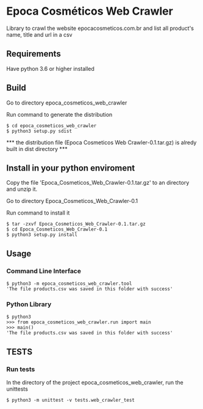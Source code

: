# Epoca Cosméticos Web Crawler


<p>Library to crawl the website epocacosmeticos.com.br and list all product's name, title and url in a csv</p>

<h2>Requirements</h2>

Have python 3.6 or higher installed

<h2>Build</h2>

<p>Go to directory epoca_cosmeticos_web_crawler</p>
<p>Run command to generate the distribution</p>

	$ cd epoca_cosmeticos_web_crawler
	$ python3 setup.py sdist
*** the distribution file (Epoca Cosmeticos Web Crawler-0.1.tar.gz) is alredy built in dist directory ***

<h2>Install in your python enviroment</h2>

Copy the file 'Epoca_Cosmeticos_Web_Crawler-0.1.tar.gz' to an directory and unzip it.

Go to directory Epoca_Cosmeticos_Web_Crawler-0.1

Run command to install it

	$ tar -zxvf Epoca_Cosmeticos_Web_Crawler-0.1.tar.gz 
	$ cd Epoca_Cosmeticos_Web_Crawler-0.1
	$ python3 setup.py install

<h2>Usage</h2>

<h3>Command Line Interface</h3>

    $ python3 -m epoca_cosmeticos_web_crawler.tool
    'The file products.csv was saved in this folder with success'

<h3>Python Library</h3>


	$ python3
	>>> from epoca_cosmeticos_web_crawler.run import main
	>>> main()
    'The file products.csv was saved in this folder with success'
	
 <h2>TESTS</h2>

<h3>Run tests</h3>

<p>In the directory of the project epoca_cosmeticos_web_crawler, run the unittests</p>

	$ python3 -m unittest -v tests.web_crawler_test

  
      
